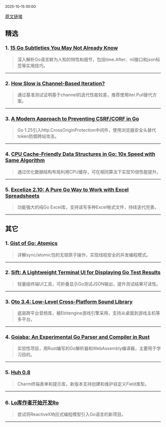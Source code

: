 <sub>2025-10-15 00:00</sub>


[原文链接](https://golangweekly.com/issues/574)


## 精选

### 1. [15 Go Subtleties You May Not Already Know](https://harrisoncramer.me)
> 深入解析Go语言鲜为人知的特性和细节，包括time.After、nil接口和json标签等实用技巧。

---

### 2. [How Slow is Channel-Based Iteration?](https://www.dolthub.com)
> 通过基准测试证明基于channel的迭代性能较差，推荐使用iter.Pull替代方案。

---

### 3. [A Modern Approach to Preventing CSRF/CORF in Go](https://www.alexedwards.net)
> Go 1.25引入http.CrossOriginProtection中间件，使用浏览器安全头替代token防御跨站攻击。

---

### 4. [CPU Cache-Friendly Data Structures in Go: 10x Speed with Same Algorithm](https://golangweekly.com/link/175636/rss)
> 通过优化数据结构布局利用CPU缓存，可在相同算法下实现10倍性能提升。

---

### 5. [Excelize 2.10: A Pure Go Way to Work with Excel Spreadsheets](https://xuri.me)
> 功能强大的纯Go Excel库，支持读写多种Excel格式文件，持续迭代完善。

---

## 其它

### 1. [Gist of Go: Atomics](https://antonz.org)
> 详解sync/atomic包的无锁原子操作，实现线程安全的并发编程模式。

---

### 2. [Sift: A Lightweight Terminal UI for Displaying Go Test Results](https://github.com)
> 轻量级终端UI工具，可折叠显示Go测试JSON输出，提升测试结果可读性。

---

### 3. [Oto 3.4: Low-Level Cross-Platform Sound Library](https://github.com)
> 底层跨平台音频库，被Ebitengine游戏引擎采用，支持从桌面到游戏主机等多平台。

---

### 4. [Goiaba: An Experimental Go Parser and Compiler in Rust](https://github.com)
> 实验性项目，用Rust编写的Go解析器和WebAssembly编译器，主要用于学习目的。

---

### 5. [Huh 0.8](https://golangweekly.com/link/175646/rss)
> Charm终端表单和提示库，新版本支持创建和维护自定义Field类型。

---

### 6. [Lo库作者开始开发Ro](https://golangweekly.com/link/175629/rss)
> 尝试将ReactiveX响应式编程模型引入Go语言的新项目。

---
    